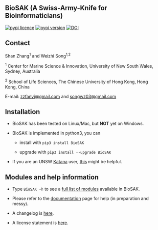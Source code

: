 
## BioSAK (A Swiss-Army-Knife for Bioinformaticians)

[![pypi licence ](https://img.shields.io/pypi/l/BioSAK.svg)](https://opensource.org/licenses/gpl-3.0.html)
[![pypi version ](https://img.shields.io/pypi/v/BioSAK.svg)](https://pypi.python.org/pypi/BioSAK) 
[![DOI](https://zenodo.org/badge/DOI/10.5281/zenodo.4070001.svg)](https://doi.org/10.5281/zenodo.4070001)


Contact
---

Shan Zhang<sup>1</sup> and Weizhi Song<sup>1,2</sup>

<sup>1</sup> Center for Marine Science & Innovation, University of New South Wales, Sydney, Australia

<sup>2</sup> School of Life Sciences, The Chinese University of Hong Kong, Hong Kong, China

E-mail: zzfanyi@gmail.com and songwz03@gmail.com


Installation
---

+ BioSAK has been tested on Linux/Mac, but **NOT** yet on Windows.


+ BioSAK is implemented in python3, you can

  + install with `pip3 install BioSAK`
  
  + upgrade with `pip3 install --upgrade BioSAK`


+ If you are an UNSW [Katana](https://research.unsw.edu.au/katana) user, [this](doc/katana.md) might be helpful.


Modules and help information
---

+ Type `BioSAK -h` to see a [full list of modules](doc/full_list_modules.md) available in BioSAK.


+ Please refer to the [documentation](doc/Index.md) page for help (in preparation and messy).


+ A changelog is [here](BioSAK/VERSION).


+ A license statement is [here](LICENSE).


